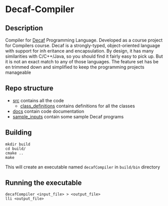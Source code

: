 # Decaf-Compiler
## Description

Compiler for [Decaf](https://ocw.mit.edu/courses/electrical-engineering-and-computer-science/6-035-computer-language-engineering-spring-2010/projects/MIT6_035S10_decaf.pdf) 
Programming Language. Developed as a course project for Compilers course.
Decaf  is  a  strongly-typed,  object-oriented  language  with  support  for  inh
eritance  and  encapsulation. By design, it has many similarities with C/C++/Java, so you should find it fairly easy
to pick up. But it is not an exact match to any of those languages.  The feature set has be
en trimmed down and simplified to keep the programming projects manageable 

## Repo structure
- [src](./src) contains all the code
    + [class_definitions](./src/class_definitions) contains definitions for all the classes
- [docs](./docs) contain code documentation
- [sample_inputs](./sample_inputs) contain some sample Decaf programs

## Building
``` 
mkdir build
cd build/
cmake ..
make 
``` 
This will create an executable named `decafCompiler` in `build/bin` directory

## Running the executable
```
decafCompiler <input_file> > <output_file>
lli <output_file>
```
